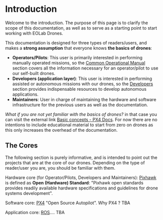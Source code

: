 # Introduction

Welcome to the introduction. The purpose of this page is to clarify the scope of this documentation, as well as to serve as a starting point to start working with EOLab Drones.

This documentation is designed for three types of readers/users, and makes a **strong assumption** that everyone knows **the basics of drones**:
- **Operators/Pilots**: This user is primarily interested in performing manually operated missions, so the [Common Operational Manual](/common-operational-manual/README.html) section covers all the information necessary for an operator/pilot to use our self-built drones.
- **Developers (application layer)**: This user is interested in performing assisted or autonomous missions with our drones, so the [Developers](/developers/README) section provides indispensable resources to develop autonomous applications.
- **Maintainers**: User in charge of maintaining the hardware and software infrastructure for the previous users as well as the documentation.

*What if you are not yet familiar with the basics of drones?* in that case you can visit the external link [Basic concepts - PX4 Docs](https://docs.px4.io/main/en/getting_started/px4_basic_concepts.html). For now there are no intentions to include educational material to start from zero on drones as this only increases the overhead of the documentation.

## The Cores

The following section is purely informative, and is intended to point out the projects that are at the core of our drones. Depending on the type of reader/user you are, you should be familiar with them.

Hardware core (for Operator/Pilots, Developers and Maintainers): [Pixhawk](https://pixhawk.org/) is defined as **Open (Hardware) Standard**: "Pixhawk open standards provides readily available hardware specifications and guidelines for drone systems development".

Software core: [PX4](https://px4.io/) "Open Source Autopilot". Why PX4 ? TBA

Application core: [ROS](https://www.ros.org/).... TBA
